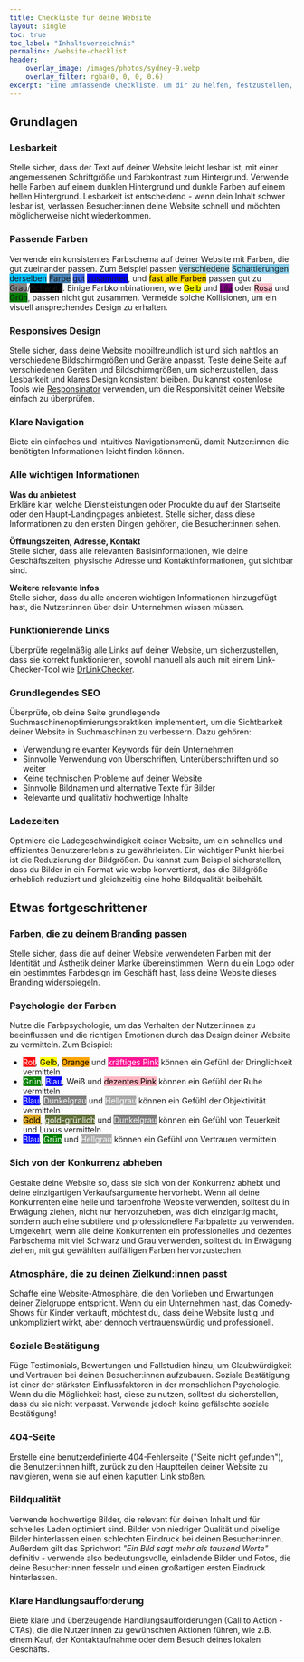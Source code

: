 ```yaml
---
title: Checkliste für deine Website
layout: single
toc: true
toc_label: "Inhaltsverzeichnis"
permalink: /website-checklist
header:
    overlay_image: /images/photos/sydney-9.webp
    overlay_filter: rgba(0, 0, 0, 0.6)
excerpt: "Eine umfassende Checkliste, um dir zu helfen, festzustellen, ob deine Website den heutigen wesentlichen Standards entspricht, und um umsetzbare Schritte zur Verbesserung bereitzustellen"
---
```


## Grundlagen
   
### Lesbarkeit
Stelle sicher, dass der Text auf deiner Website leicht lesbar ist, mit einer angemessenen Schriftgröße und Farbkontrast zum Hintergrund. Verwende helle Farben auf einem dunklen Hintergrund und dunkle Farben auf einem hellen Hintergrund. Lesbarkeit ist entscheidend - wenn dein Inhalt schwer lesbar ist, verlassen Besucher:innen deine Website schnell und möchten möglicherweise nicht wiederkommen.

### Passende Farben

Verwende ein konsistentes Farbschema auf deiner Website mit Farben, die gut zueinander passen. Zum Beispiel passen <span style="background-color:lightblue;">verschiedene</span> <span style="background-color:skyblue;">Schattierungen</span> <span style="background-color:deepskyblue;">derselben</span> <span style="background-color:steelblue;">Farbe</span> <span style="background-color:royalblue;">gut</span> <span style="background-color:blue;">zusammen</span>, und <span style="background-color:gold; color: black;">fast alle Farben</span> passen gut zu <span style="background-color:gray;">Grau</span>/<span style="background-color:black;">Schwarz</span>. Einige Farbkombinationen, wie <span style="background-color:yellow; color: black;">Gelb</span> und <span style="background-color:purple;">Lila</span> oder <span style="background-color:pink; color: black;">Rosa</span> und <span style="background-color:green;">Grün</span>, passen nicht gut zusammen. Vermeide solche Kollisionen, um ein visuell ansprechendes Design zu erhalten.

### Responsives Design
Stelle sicher, dass deine Website mobilfreundlich ist und sich nahtlos an verschiedene Bildschirmgrößen und Geräte anpasst. Teste deine Seite auf verschiedenen Geräten und Bildschirmgrößen, um sicherzustellen, dass Lesbarkeit und klares Design konsistent bleiben. Du kannst kostenlose Tools wie [Responsinator](http://www.responsinator.com/) verwenden, um die Responsivität deiner Website einfach zu überprüfen.

### Klare Navigation
Biete ein einfaches und intuitives Navigationsmenü, damit Nutzer:innen die benötigten Informationen leicht finden können.

### Alle wichtigen Informationen
**Was du anbietest**   
Erkläre klar, welche Dienstleistungen oder Produkte du auf der Startseite oder den Haupt-Landingpages anbietest. Stelle sicher, dass diese Informationen zu den ersten Dingen gehören, die Besucher:innen sehen.

**Öffnungszeiten, Adresse, Kontakt**   
Stelle sicher, dass alle relevanten Basisinformationen, wie deine Geschäftszeiten, physische Adresse und Kontaktinformationen, gut sichtbar sind.

**Weitere relevante Infos**   
Stelle sicher, dass du alle anderen wichtigen Informationen hinzugefügt hast, die Nutzer:innen über dein Unternehmen wissen müssen.

### Funktionierende Links
Überprüfe regelmäßig alle Links auf deiner Website, um sicherzustellen, dass sie korrekt funktionieren, sowohl manuell als auch mit einem Link-Checker-Tool wie [DrLinkChecker](https://www.drlinkcheck.com/).

### Grundlegendes SEO
Überprüfe, ob deine Seite grundlegende Suchmaschinenoptimierungspraktiken implementiert, um die Sichtbarkeit deiner Website in Suchmaschinen zu verbessern. Dazu gehören:
- Verwendung relevanter Keywords für dein Unternehmen
- Sinnvolle Verwendung von Überschriften, Unterüberschriften und so weiter
- Keine technischen Probleme auf deiner Website
- Sinnvolle Bildnamen und alternative Texte für Bilder
- Relevante und qualitativ hochwertige Inhalte

### Ladezeiten
Optimiere die Ladegeschwindigkeit deiner Website, um ein schnelles und effizientes Benutzererlebnis zu gewährleisten. Ein wichtiger Punkt hierbei ist die Reduzierung der Bildgrößen. Du kannst zum Beispiel sicherstellen, dass du Bilder in ein Format wie webp konvertierst, das die Bildgröße erheblich reduziert und gleichzeitig eine hohe Bildqualität beibehält.

## Etwas fortgeschrittener

### Farben, die zu deinem Branding passen
Stelle sicher, dass die auf deiner Website verwendeten Farben mit der Identität und Ästhetik deiner Marke übereinstimmen. Wenn du ein Logo oder ein bestimmtes Farbdesign im Geschäft hast, lass deine Website dieses Branding widerspiegeln.

### Psychologie der Farben
Nutze die Farbpsychologie, um das Verhalten der Nutzer:innen zu beeinflussen und die richtigen Emotionen durch das Design deiner Website zu vermitteln. Zum Beispiel:
- <span style="background-color:red; color: white;">Rot</span>, <span style="background-color:yellow; color: black;">Gelb</span>, <span style="background-color:orange; color: black;">Orange</span> und <span style="background-color:deeppink; color: white;">kräftiges Pink</span> können ein Gefühl der Dringlichkeit vermitteln
- <span style="background-color:green; color: white;">Grün</span>, <span style="background-color:blue; color: white;">Blau</span>, <span style="background-color:white; color: black;">Weiß</span> und <span style="background-color:lightpink; color: black;">dezentes Pink</span> können ein Gefühl der Ruhe vermitteln
- <span style="background-color:blue; color: white;">Blau</span>, <span style="background-color:grey; color: white;">Dunkelgrau</span> und <span style="background-color:darkgrey; color: white;">Hellgrau</span> können ein Gefühl der Objektivität vermitteln
- <span style="background-color:goldenrod; color: black;">Gold</span>, <span style="background-color:#616F39; color: white;">gold-grünlich</span> und <span style="background-color:grey; color: white;">Dunkelgrau</span> können ein Gefühl von Teuerkeit und Luxus vermitteln
- <span style="background-color:blue; color: white;">Blau</span>, <span style="background-color:green; color: white;">Grün</span> und <span style="background-color:darkgrey; color: white;">Hellgrau</span> können ein Gefühl von Vertrauen vermitteln

### Sich von der Konkurrenz abheben
Gestalte deine Website so, dass sie sich von der Konkurrenz abhebt und deine einzigartigen Verkaufsargumente hervorhebt. Wenn all deine Konkurrenten eine helle und farbenfrohe Website verwenden, solltest du in Erwägung ziehen, nicht nur hervorzuheben, was dich einzigartig macht, sondern auch eine subtilere und professionellere Farbpalette zu verwenden. Umgekehrt, wenn alle deine Konkurrenten ein professionelles und dezentes Farbschema mit viel Schwarz und Grau verwenden, solltest du in Erwägung ziehen, mit gut gewählten auffälligen Farben hervorzustechen.

### Atmosphäre, die zu deinen Zielkund:innen passt
Schaffe eine Website-Atmosphäre, die den Vorlieben und Erwartungen deiner Zielgruppe entspricht. Wenn du ein Unternehmen hast, das Comedy-Shows für Kinder verkauft, möchtest du, dass deine Website lustig und unkompliziert wirkt, aber dennoch vertrauenswürdig und professionell.

### Soziale Bestätigung
Füge Testimonials, Bewertungen und Fallstudien hinzu, um Glaubwürdigkeit und Vertrauen bei deinen Besucher:innen aufzubauen. Soziale Bestätigung ist einer der stärksten Einflussfaktoren in der menschlichen Psychologie. Wenn du die Möglichkeit hast, diese zu nutzen, solltest du sicherstellen, dass du sie nicht verpasst. Verwende jedoch keine gefälschte soziale Bestätigung!

### 404-Seite
Erstelle eine benutzerdefinierte 404-Fehlerseite ("Seite nicht gefunden"), die Benutzer:innen hilft, zurück zu den Hauptteilen deiner Website zu navigieren, wenn sie auf einen kaputten Link stoßen.

### Bildqualität
Verwende hochwertige Bilder, die relevant für deinen Inhalt und für schnelles Laden optimiert sind. Bilder von niedriger Qualität und pixelige Bilder hinterlassen einen schlechten Eindruck bei deinen Besucher:innen. Außerdem gilt das Sprichwort *"Ein Bild sagt mehr als tausend Worte"* definitiv - verwende also bedeutungsvolle, einladende Bilder und Fotos, die deine Besucher:innen fesseln und einen großartigen ersten Eindruck hinterlassen.

### Klare Handlungsaufforderung
Biete klare und überzeugende Handlungsaufforderungen (Call to Action - CTAs), die die Nutzer:innen zu gewünschten Aktionen führen, wie z.B. einem Kauf, der Kontaktaufnahme oder dem Besuch deines lokalen Geschäfts.